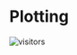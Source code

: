# Plotting



![visitors](https://visitor-badge.laobi.icu/badge?page_id=Evolutionary-Intelligence.pypop)
